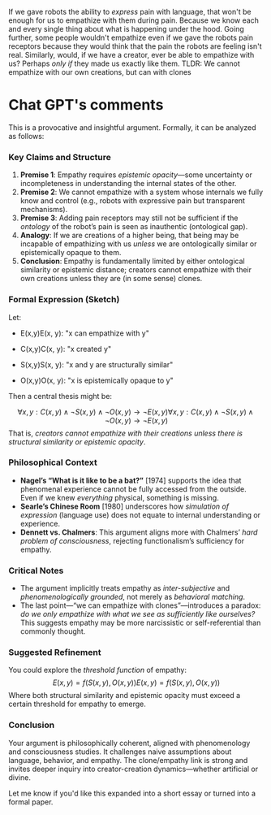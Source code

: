 If we gave robots the ability to *express* pain with language, that won't be enough for us to empathize with them during pain. Because we know each and every single thing about what is happening under the hood. Going further, some people wouldn't empathize even if we gave the robots pain receptors because they would think that the pain the robots are feeling isn't real. 
Similarly, would, if we have a creator, ever be able to empathize with us? Perhaps *only if* they made us exactly like them.
TLDR: We cannot empathize with our own creations, but can with clones
# Chat GPT's comments
This is a provocative and insightful argument. Formally, it can be analyzed as follows:
### **Key Claims and Structure**

1. **Premise 1**: Empathy requires _epistemic opacity_—some uncertainty or incompleteness in understanding the internal states of the other.
2. **Premise 2**: We cannot empathize with a system whose internals we fully know and control (e.g., robots with expressive pain but transparent mechanisms).
3. **Premise 3**: Adding pain receptors may still not be sufficient if the _ontology_ of the robot’s pain is seen as inauthentic (ontological gap).
4. **Analogy**: If we are creations of a higher being, that being may be incapable of empathizing with us _unless_ we are ontologically similar or epistemically opaque to them.
5. **Conclusion**: Empathy is fundamentally limited by either ontological similarity or epistemic distance; creators cannot empathize with their own creations unless they are (in some sense) clones.
### **Formal Expression (Sketch)**
Let:

- E(x,y)E(x, y): "x can empathize with y"
    
- C(x,y)C(x, y): "x created y"
    
- S(x,y)S(x, y): "x and y are structurally similar"
    
- O(x,y)O(x, y): "x is epistemically opaque to y"
    

Then a central thesis might be:

$$
∀x,y:C(x,y)∧¬S(x,y)∧¬O(x,y)→¬E(x,y)\forall x, y: C(x, y) \land \neg S(x, y) \land \neg O(x, y) \rightarrow \neg E(x, y)
$$
That is, _creators cannot empathize with their creations unless there is structural similarity or epistemic opacity_.
### **Philosophical Context**

- **Nagel’s “What is it like to be a bat?”** [1974] supports the idea that phenomenal experience cannot be fully accessed from the outside. Even if we knew _everything_ physical, something is missing.
- **Searle’s Chinese Room** [1980] underscores how _simulation of expression_ (language use) does not equate to internal understanding or experience.
- **Dennett vs. Chalmers**: This argument aligns more with Chalmers’ _hard problem of consciousness_, rejecting functionalism’s sufficiency for empathy.
### **Critical Notes**
- The argument implicitly treats empathy as _inter-subjective_ and _phenomenologically grounded_, not merely as _behavioral matching_.
- The last point—“we can empathize with clones”—introduces a paradox: _do we only empathize with what we see as sufficiently like ourselves?_ This suggests empathy may be more narcissistic or self-referential than commonly thought.

### **Suggested Refinement**

You could explore the _threshold function_ of empathy:
$$
E(x,y)=f(S(x,y),O(x,y))E(x, y) = f(S(x, y), O(x, y))
$$
Where both structural similarity and epistemic opacity must exceed a certain threshold for empathy to emerge.

### **Conclusion**

Your argument is philosophically coherent, aligned with phenomenology and consciousness studies. It challenges naive assumptions about language, behavior, and empathy. The clone/empathy link is strong and invites deeper inquiry into creator-creation dynamics—whether artificial or divine.

Let me know if you'd like this expanded into a short essay or turned into a formal paper.